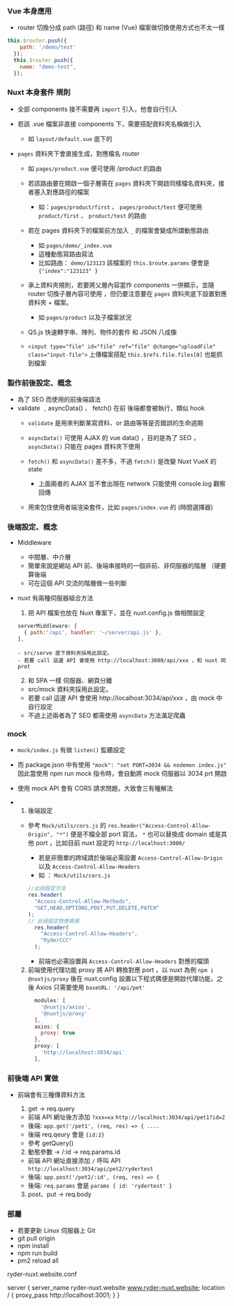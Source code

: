 ### Vue 本身應用
- router 切換分成 path (路徑) 和 name (Vue) 檔案做切換使用方式也不太一樣
```js
this.$router.push({
    path: '/demo/test'
  });
  this.$router.push({
    name: "demo-test",
  }); 
```

### Nuxt 本身套件 規則
- 全部 components 接不需要再 `import` 引入，他會自行引入

- 若該 .vue 檔案非直接 components 下，需要搭配資料夾名稱做引入
  - 如 `layout/default.vue` 底下的
  <LayoutHeader /> <LayoutFooter/>

- `pages` 資料夾下會直接生成，對應檔名 router
  - 如 `pages/product.vue` 便可使用 /product 的路由
  - 若該路由要在開啟一個子層需在 `pages` 資料夾下開啟同樣檔名資料夾，接者塞入對應路徑的檔案
    - 如：`pages/product/first` 、 `pages/product/test`  便可使用 `product/first` 、 `product/test` 的路由
  - 若在 pages 資料夾下的檔案前方加入 `_` 的檔案會變成所謂動態路由
    - 如 `pages/demo/_index.vue`
    - 這種動態寫路由寫法
    - 比如路由： `demo/123123` 該檔案的 `this.$route.params` 便會是 `{"index":"123123" }`

  - 承上資料夾規則，若要將父層內容當作 components 一併顯示，並隨 router 切換子層內容可使用 <Nuxt-child /> ，但仍要注意要在 `pages` 資料夾底下設置對應資料夾 + 檔案。
    - 如 `pages/product` 以及子檔案狀況
  
  - QS.js 快速轉字串、陣列、物件的套件 和 JSON 八成像
  - `<input type="file" id="file" ref="file" @change="uploadFile" class="input-file">` 上傳檔案搭配 `this.$refs.file.files[0]` 也能抓到檔案



### 製作前後設定、概念
- 為了 SEO 而使用的前後端語法
- validate ﹑asyncData() 、 fetch() 在前 後端都會被執行，類似 hook 
  - `validate` 是用來判斷某寫資料、or 路由等等是否錯誤的生命週期
  - `asyncData()`  可使用 AJAX 的 vue data() ，目的是為了 SEO ，`asyncData()`  只能在 pages 資料夾下使用
  - `fetch()` 和 `asyncData()`  差不多，不過 `fetch()`  是改變 Nuxt VueX 的 state
    - 上面兩者的 AJAX 並不會出現在 network 只能使用 console.log 觀察回傳
  
  - <client-only> 用來包住使用者端渲染套件，比如 `pages/index.vue` 的 <Datepicker/> (時間選擇器)

  
### 後端設定、概念
- Middleware
    - 中間層、中介層
    - 簡單來說是網站 API 前、後端串接時的一個非前、非伺服器的階層 （硬要算後端
    - 可在這個 API 交流的階層做一些判斷

 - nuxt 有兩種伺服器組合方法
   1. 把 API 檔案也放在 Nuxt 專案下，並在 nuxt.config.js 做相關設定
    ```js
    serverMiddleware: [
      { path:'/api', handler: '~/server/api.js' }, 
    ], 
    ```
       - src/serve 底下資料夾採用此設定。 
       - 若要 call 這邊 API 會使用 http://localhost:3000/api/xxx ，和 nuxt 同 prot
    2. 和 SPA 一樣 伺服器、網頁分離
      - src/mock 資料夾採用此設定。
      - 若要 call 這邊 API 會使用 http://localhost:3034/api/xxx ，由 mock 中自行設定
   - 不過上述兩者為了 SEO 都需使用 `asyncData` 方法滿足爬蟲 

### mock 
  - `mock/index.js` 有做 `listen()` 監聽設定
  - 而 package.json 中有使用 `"mock": "set PORT=3034 && nodemon index.js"` 因此當使用 npm run mock 指令時，會自動將 mock 伺服器以 3034 prt 開啟 
  - 使用 mock API 會有 CORS 請求問題，大致會三有種解法
- 
    1. 後端設定
     - 參考 `Mock/utils/cors.js` 的 `res.header("Access-Control-Allow-Origin", "*")` 便是不檔全部 port 寫法， `*` 也可以替換成 domain 或是其他 port ，比如目前 nuxt 設定的 `http://localhost:3000/`
  
       - 若是非簡單的跨域請於後端必需設置 `Access-Control-Allow-Origin` 以及 `Access-Control-Allow-Headers` 
        - 如 ： `Mock/utils/cors.js`
        ```js
        //此段設定方法
        res.header(
          "Access-Control-Allow-Methods",
          "GET,HEAD,OPTIONS,POST,PUT,DELETE,PATCH"
        );
        // 此段設定對應表頭
          res.header(
            "Access-Control-Allow-Headers",
            "RyderCCC"
          );
        ``` 

       - 前端也必需設置與 `Access-Control-Allow-Headers` 對應的檔頭

    2. 前端使用代理功能 proxy 將 API 轉換對應 port ，以 nuxt 為例 `npm i @nuxtjs/proxy` 後在 nuxt.config 設置以下程式碼便是開啟代理功能，之後 Axios 只需要使用 `baseURL: '/api/pet'`
        ```js 
          modules: [
            '@nuxtjs/axios',
            '@nuxtjs/proxy'
          ],
          axios: {
            proxy: true
          },
          proxy: [
            'http://localhost:3034/api'
          ],
        ```
        
### 前後端 API 實做
  - 前端會有三種傳資料方法
    1. get → req.query 
     - 前端 API 網址後方添加 `?xxx=xx` `http://localhost:3034/api/pet1?id=2`
     - 後端: `app.get('/pet1', (req, res) => { ....`
     - 後端 req.qeury 會是 `{id:2}`
     - 參考 getQuery()

    2. 動態參數 → /:id → req.params.id 
     - 前端 API 網址直接添加 `/` 呼叫 API `http://localhost:3034/api/pet2/rydertest`
     - 後端: `app.post('/pet2/:id', (req, res) => {`
     - 後端: `req.params` 會是 `params { id: 'rydertest' }`

    3. post、put → req.body


### 部屬
  - 若要更新 Linux 伺服器上 Git 
  - git pull origin
  - npm install
  - npm run build 
  - pm2 reload all

ryder-nuxt.website.conf

server {
    server_name ryder-nuxt.website www.ryder-nuxt.website;
    location / {
        proxy_pass http://localhost:3001; 
    }
}
